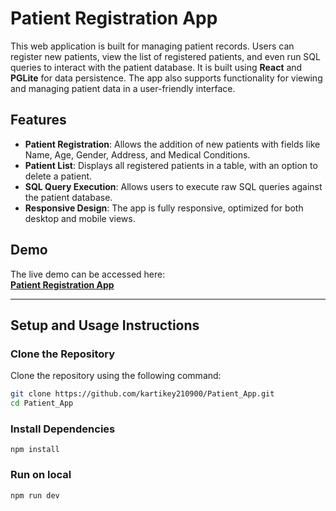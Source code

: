 # Patient Registration App

This web application is built for managing patient records. Users can register new patients, view the list of registered patients, and even run SQL queries to interact with the patient database. It is built using **React** and **PGLite** for data persistence. The app also supports functionality for viewing and managing patient data in a user-friendly interface.

## Features

- **Patient Registration**: Allows the addition of new patients with fields like Name, Age, Gender, Address, and Medical Conditions.
- **Patient List**: Displays all registered patients in a table, with an option to delete a patient.
- **SQL Query Execution**: Allows users to execute raw SQL queries against the patient database.
- **Responsive Design**: The app is fully responsive, optimized for both desktop and mobile views.

## Demo

The live demo can be accessed here:  
**[Patient Registration App](https://patient-app-seven.vercel.app/)**


---

## Setup and Usage Instructions


### Clone the Repository

Clone the repository using the following command:

```bash
git clone https://github.com/kartikey210900/Patient_App.git
cd Patient_App
```
### Install Dependencies
```
npm install
```
### Run on local
```
npm run dev


